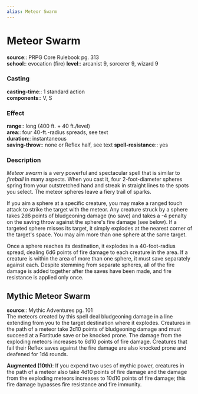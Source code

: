 ```yaml
---
alias: Meteor Swarm
---
```


# Meteor Swarm 

**source**:: PRPG Core Rulebook pg. 313  
**school**:: evocation (fire)
**level**:: arcanist 9, sorcerer 9, wizard 9

### Casting 

**casting-time**:: 1 standard action  
**components**:: V, S

### Effect 

**range**:: long (400 ft. + 40 ft./level)  
**area**:: four 40-ft.-radius spreads, see text  
**duration**:: instantaneous  
**saving-throw**:: none or Reflex half, see text
**spell-resistance**:: yes

### Description 

*Meteor swarm* is a very powerful and spectacular spell that is similar to *fireball* in many aspects. When you cast it, four 2-foot-diameter spheres spring from your outstretched hand and streak in straight lines to the spots you select. The meteor spheres leave a fiery trail of sparks.  
  
If you aim a sphere at a specific creature, you may make a ranged touch attack to strike the target with the meteor. Any creature struck by a sphere takes 2d6 points of bludgeoning damage (no save) and takes a -4 penalty on the saving throw against the sphere's fire damage (see below). If a targeted sphere misses its target, it simply explodes at the nearest corner of the target's space. You may aim more than one sphere at the same target.  
  
Once a sphere reaches its destination, it explodes in a 40-foot-radius spread, dealing 6d6 points of fire damage to each creature in the area. If a creature is within the area of more than one sphere, it must save separately against each. Despite stemming from separate spheres, all of the fire damage is added together after the saves have been made, and fire resistance is applied only once.

## Mythic Meteor Swarm 

**source**:: Mythic Adventures pg. 101  
The meteors created by this spell deal bludgeoning damage in a line extending from you to the target destination where it explodes. Creatures in the path of a meteor take 2d10 points of bludgeoning damage and must succeed at a Fortitude save or be knocked prone. The damage from the exploding meteors increases to 6d10 points of fire damage. Creatures that fail their Reflex saves against the fire damage are also knocked prone and deafened for 1d4 rounds.  
  
**Augmented (10th)**: If you expend two uses of mythic power, creatures in the path of a meteor also take 4d10 points of fire damage and the damage from the exploding meteors increases to 10d10 points of fire damage; this fire damage bypasses fire resistance and fire immunity.
